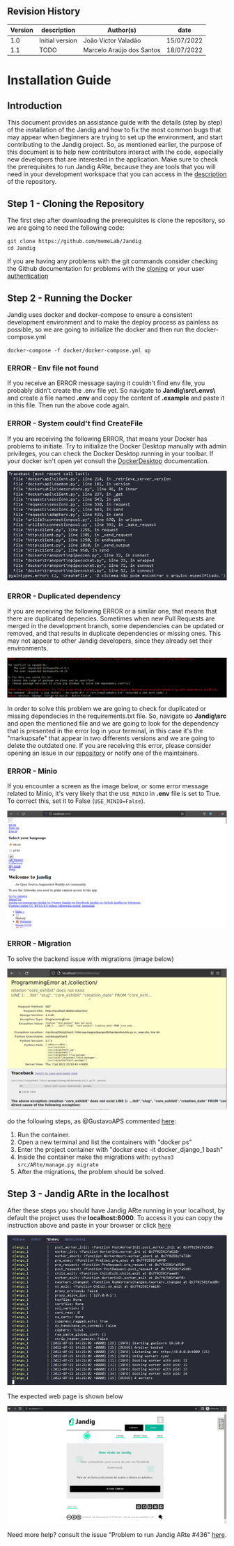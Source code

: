 ## Revision History
 
|Version | description| Author(s) | date |
|--------|------------|-----------|------|
|1.0|Initial version|João Victor Valadão|15/07/2022| 
|1.1|TODO|Marcelo Araújo dos Santos|18/07/2022| 


# Installation Guide

## Introduction 

This document provides an assistance guide with the details (step by step) of the installation of the Jandig and how to fix the most common bugs that may appear when beginners are trying to set up the environment, and start contributing to the Jandig project. So, as mentioned earlier, the purpose of this document is to help new contributors interact with the code, especially new developers that are interested in the application. Make sure to check the prerequisites to run Jandig ARte, because they are tools that you will need in your development workspace that you can access in the [description](http://memelab.com.br/jandig/README.md/) of the repository.

## Step 1 - Cloning the Repository

The first step after downloading the prerequisites is clone the repository, so we are going to need the following code:
```
git clone https://github.com/memeLab/Jandig
cd Jandig
```
If you are having any problems with the git commands consider checking the Github documentation for problems with the [cloning](https://docs.github.com/pt/repositories/creating-and-managing-repositories/troubleshooting-cloning-errors) or your user [authentication](https://docs.github.com/pt/account-and-profile/setting-up-and-managing-your-personal-account-on-github/managing-email-preferences/setting-your-commit-email-address)

## Step 2 - Running the Docker

Jandig uses docker and docker-compose to ensure a consistent development environment and to make the deploy process as painless as possible, so we are going to initialize the docker and then run the docker-compose.yml
```
docker-compose -f docker/docker-compose.yml up
```

### ERROR - Env file not found

If you receive an ERROR message saying it couldn't find env file, you probably didn't create the .env file yet. So navigate to **Jandig\src\\.envs\\** and create a file named **.env** and copy the content of **.example** and paste it in this file. Then run the above code again.

### ERROR - System could't find CreateFile
If you are receiving the following ERROR, that means your Docker has problems to initiate. Try to initialize the Docker Desktop manually with admin privileges, you can check the Docker Desktop running in your toolbar. If your docker isn't open yet consult the [DockerDesktop](https://docs.microsoft.com/pt-br/windows/wsl/tutorials/wsl-containers) documentation.

![env-file](./images/installation-guide-createFile.png)

### ERROR - Duplicated dependency
If you are receiving the following ERROR or a similar one, that means that there are duplicated depencies. Sometimes when new Pull Requests are merged in the development branch, some dependencies can be updated or removed, and that results in duplicate dependencies or missing ones. This may not appear to other Jandig developers, since they already set their environments. 

![env-file](./images/installation-guide-duplicate-dependency.png)

In order to solve this problem we are going to check for duplicated or missing dependecies in the requirements.txt file. So, navigate so **Jandig\src** and open the mentioned file and we are going to look for the dependency that is presented in the error log in your terminal, in this case it's the "markupsafe" that appear in two differents versions and we are going to delete the outdated one. If you are receiving this error, please consider opening an issue in our [repository](https://github.com/memeLab/Jandig) or notify one of the maintainers.

### ERROR - Minio
If you encounter a screen as the image below, or some error message related to Minio, it's very likely that the `USE_MINIO` in **.env** file is set to True. To correct this, set it to False (`USE_MINIO=False`).

![env-file](./images/installation-guide-minio.png)

### ERROR - Migration

To solve the backend issue with migrations (image below)

![env-file](./images/installation-guide-migration.png)

do the following steps, as @GustavoAPS commented [here](https://github.com/memeLab/Jandig/issues/436#issuecomment-1034420328):
1. Run the container.
1. Open a new terminal and list the containers with "docker ps"
1. Enter the project container with "docker exec -it docker_django_1 bash"
1. Inside the container make the migrations with: `python3 src/ARte/manage.py migrate`
1. After the migrations, the problem should be solved.

## Step 3 - Jandig ARte in the localhost
After these steps you should have Jandig ARte running in your localhost, by default the project uses the **localhost:8000**. To access it you can copy the instruction above and paste in your browser or click [here](http://localhost:8000/)

![env-file](./images/installation-guide-terminal-expected.png)

The expected web page is shown below

![env-file](./images/installation-guide-expected-window.png)


Need more help? consult the issue "Problem to run Jandig ARte #436" [here](https://github.com/memeLab/Jandig/issues/436).
